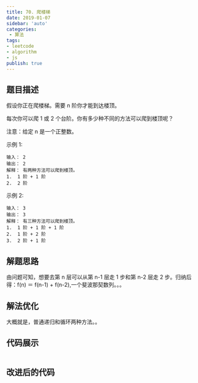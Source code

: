```yaml
---
title: 70. 爬楼梯
date: 2019-01-07
sidebar: 'auto'
categories:
 - 算法
tags:
- leetcode
- algorithm
- js
publish: true
---
```


## 题目描述

假设你正在爬楼梯。需要 n 阶你才能到达楼顶。

每次你可以爬 1 或 2 个台阶。你有多少种不同的方法可以爬到楼顶呢？

注意：给定 n 是一个正整数。

示例 1:
```
输入： 2
输出： 2
解释： 有两种方法可以爬到楼顶。
1.  1 阶 + 1 阶
2.  2 阶
```

示例 2:
```
输入： 3
输出： 3
解释： 有三种方法可以爬到楼顶。
1.  1 阶 + 1 阶 + 1 阶
2.  1 阶 + 2 阶
3.  2 阶 + 1 阶
```

## 解题思路

由问题可知，想要去第 n 层可以从第 n-1 层走 1 步和第 n-2 层走 2 步。归纳后得：f(n) ＝ f(n-1) + f(n-2),一个斐波那契数列。。。

## 解法优化

大概就是，普通递归和循环两种方法。。

## 代码展示
``` javascript

```

## 改进后的代码
``` javascript

```